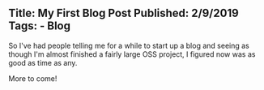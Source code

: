 Title: My First Blog Post
Published: 2/9/2019
Tags:
    - Blog
---
So I've had people telling me for a while to start up a blog and seeing as though I'm almost finished a fairly large OSS project, I figured now was as good as time as any.

More to come!
